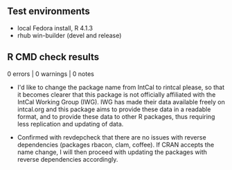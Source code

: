 ## Test environments
* local Fedora install, R 4.1.3
* rhub win-builder (devel and release)

## R CMD check results

0 errors | 0 warnings | 0 notes

* I'd like to change the package name from IntCal to rintcal please, so that it becomes clearer that this package is not officially affiliated with the IntCal Working Group (IWG). IWG has made their data available freely on intcal.org and this package aims to provide these data in a readable format, and to provide these data to other R packages, thus requiring less replication and updating of data. 


* Confirmed with revdepcheck that there are no issues with reverse dependencies (packages rbacon, clam, coffee). If CRAN accepts the name change, I will then proceed with updating the packages with reverse dependencies accordingly.
